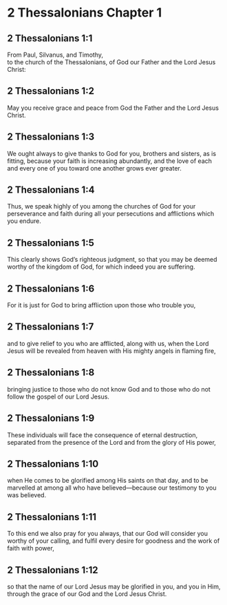 # 2 Thessalonians Chapter 1

## 2 Thessalonians 1:1

From Paul, Silvanus, and Timothy,  
to the church of the Thessalonians, of God our Father and the Lord Jesus Christ:

## 2 Thessalonians 1:2

May you receive grace and peace from God the Father and the Lord Jesus Christ.

## 2 Thessalonians 1:3

We ought always to give thanks to God for you, brothers and sisters, as is fitting, because your faith is increasing abundantly, and the love of each and every one of you toward one another grows ever greater.

## 2 Thessalonians 1:4

Thus, we speak highly of you among the churches of God for your perseverance and faith during all your persecutions and afflictions which you endure.

## 2 Thessalonians 1:5

This clearly shows God’s righteous judgment, so that you may be deemed worthy of the kingdom of God, for which indeed you are suffering.

## 2 Thessalonians 1:6

For it is just for God to bring affliction upon those who trouble you,

## 2 Thessalonians 1:7

and to give relief to you who are afflicted, along with us, when the Lord Jesus will be revealed from heaven with His mighty angels in flaming fire,

## 2 Thessalonians 1:8

bringing justice to those who do not know God and to those who do not follow the gospel of our Lord Jesus.

## 2 Thessalonians 1:9

These individuals will face the consequence of eternal destruction, separated from the presence of the Lord and from the glory of His power,

## 2 Thessalonians 1:10

when He comes to be glorified among His saints on that day, and to be marvelled at among all who have believed—because our testimony to you was believed.

## 2 Thessalonians 1:11

To this end we also pray for you always, that our God will consider you worthy of your calling, and fulfil every desire for goodness and the work of faith with power,

## 2 Thessalonians 1:12

so that the name of our Lord Jesus may be glorified in you, and you in Him, through the grace of our God and the Lord Jesus Christ.
